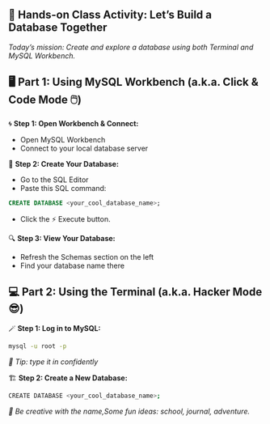 ## 🎯 Hands-on Class Activity: Let’s Build a Database Together
_Today’s mission: Create and explore a database using both Terminal and MySQL Workbench._

## 🖥️ Part 1: Using MySQL Workbench (a.k.a. Click & Code Mode 🖱️)

 🌀 **Step 1: Open Workbench & Connect:**
   - Open MySQL Workbench
   - Connect to your local database server

🧱 **Step 2: Create Your Database:**
  - Go to the SQL Editor
  - Paste this SQL command:
     
```sql
CREATE DATABASE <your_cool_database_name>;
```
- Click the ⚡ Execute button.

🔍 **Step 3: View Your Database:**
   - Refresh the Schemas section on the left
   - Find your database name there

## 💻 Part 2: Using the Terminal (a.k.a. Hacker Mode 😎)

🪄 **Step 1: Log in to MySQL:**
```bash
mysql -u root -p
```
_📌 Tip: type it in confidently_

🏗️ **Step 2: Create a New Database:**
```bash
CREATE DATABASE <your_cool_database_name>;
```
_🎉 Be creative with the name,Some fun ideas: school, journal, adventure._
